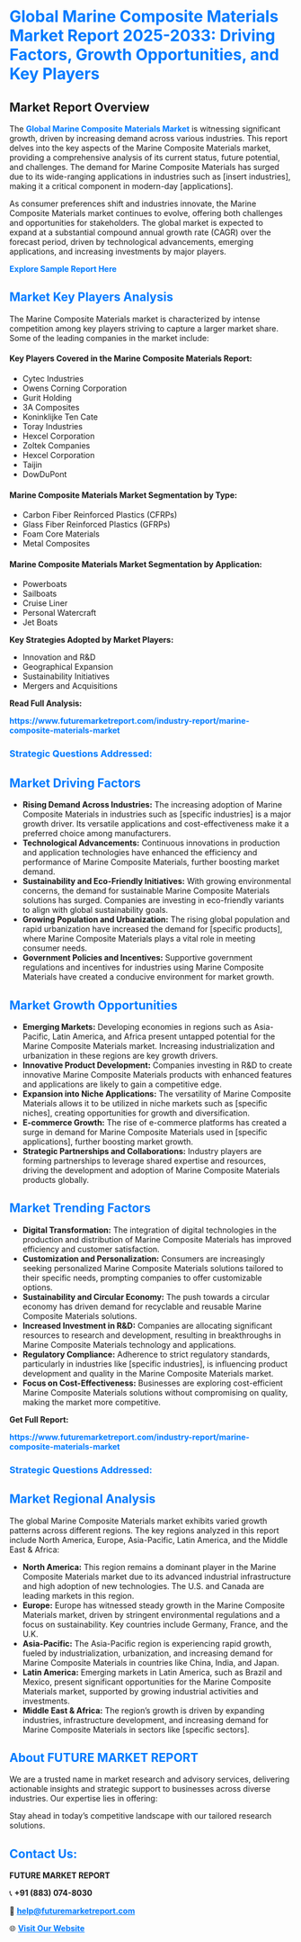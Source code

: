 <h1 style="color: #007BFF;">Global Marine Composite Materials Market Report 2025-2033: Driving Factors, Growth Opportunities, and Key Players</h1>

<section id="overview">
<h2>Market Report Overview</h2>
<p>The <a href="https://www.futuremarketreport.com/industry-report/marine-composite-materials-market" style="color: #007BFF; text-decoration: none;"><strong>Global Marine Composite Materials Market</strong></a> is witnessing significant growth, driven by increasing demand across various industries. This report delves into the key aspects of the Marine Composite Materials market, providing a comprehensive analysis of its current status, future potential, and challenges. The demand for Marine Composite Materials has surged due to its wide-ranging applications in industries such as [insert industries], making it a critical component in modern-day [applications].</p>
<p>As consumer preferences shift and industries innovate, the Marine Composite Materials market continues to evolve, offering both challenges and opportunities for stakeholders. The global market is expected to expand at a substantial compound annual growth rate (CAGR) over the forecast period, driven by technological advancements, emerging applications, and increasing investments by major players.</p>
</section>

<section id="overview">
<p><a href="https://www.futuremarketreport.com/request-sample/reportId=114783" style="color: #007BFF; text-decoration: none;"><strong>Explore Sample Report Here</strong></a></p>
</section>

<section id="key-players">
<h2 style="color: #007BFF;">Market Key Players Analysis</h2>
<p>The Marine Composite Materials market is characterized by intense competition among key players striving to capture a larger market share. Some of the leading companies in the market include:</p>
<h4>Key Players Covered in the Marine Composite Materials Report:</h4>
<ul><li>Cytec Industries</li><li>Owens Corning Corporation</li><li>Gurit Holding</li><li>3A Composites</li><li>Koninklijke Ten Cate</li><li>Toray Industries</li><li>Hexcel Corporation</li><li>Zoltek Companies</li><li>Hexcel Corporation</li><li>Taijin</li><li>DowDuPont</li></ul>
<h4>Marine Composite Materials Market Segmentation by Type:</h4>
<ul><li>Carbon Fiber Reinforced Plastics (CFRPs)</li><li>Glass Fiber Reinforced Plastics (GFRPs)</li><li>Foam Core Materials</li><li>Metal Composites</li></ul>

<h4>Marine Composite Materials Market Segmentation by Application:</h4>
<ul><li>Powerboats</li><li>Sailboats</li><li>Cruise Liner</li><li>Personal Watercraft</li><li>Jet Boats</li></ul>
<p><strong>Key Strategies Adopted by Market Players:</strong></p>
<ul>
<li>Innovation and R&D</li>
<li>Geographical Expansion</li>
<li>Sustainability Initiatives</li>
<li>Mergers and Acquisitions</li>
</ul>
</section>

<section>
<p><strong>Read Full Analysis: </strong></p><a href="https://www.futuremarketreport.com/industry-report/marine-composite-materials-market" style="color: #007BFF; text-decoration: none;"><strong>https://www.futuremarketreport.com/industry-report/marine-composite-materials-market</strong></a>
<h3 style="color: #007BFF;">Strategic Questions Addressed:</h3>
</section>

<section id="driving-factors">
<h2 style="color: #007BFF;">Market Driving Factors</h2>
<ul>
<li><strong>Rising Demand Across Industries:</strong> The increasing adoption of Marine Composite Materials in industries such as [specific industries] is a major growth driver. Its versatile applications and cost-effectiveness make it a preferred choice among manufacturers.</li>
<li><strong>Technological Advancements:</strong> Continuous innovations in production and application technologies have enhanced the efficiency and performance of Marine Composite Materials, further boosting market demand.</li>
<li><strong>Sustainability and Eco-Friendly Initiatives:</strong> With growing environmental concerns, the demand for sustainable Marine Composite Materials solutions has surged. Companies are investing in eco-friendly variants to align with global sustainability goals.</li>
<li><strong>Growing Population and Urbanization:</strong> The rising global population and rapid urbanization have increased the demand for [specific products], where Marine Composite Materials plays a vital role in meeting consumer needs.</li>
<li><strong>Government Policies and Incentives:</strong> Supportive government regulations and incentives for industries using Marine Composite Materials have created a conducive environment for market growth.</li>
</ul>
</section>

<section id="growth-opportunities">
<h2 style="color: #007BFF;">Market Growth Opportunities</h2>
<ul>
<li><strong>Emerging Markets:</strong> Developing economies in regions such as Asia-Pacific, Latin America, and Africa present untapped potential for the Marine Composite Materials market. Increasing industrialization and urbanization in these regions are key growth drivers.</li>
<li><strong>Innovative Product Development:</strong> Companies investing in R&D to create innovative Marine Composite Materials products with enhanced features and applications are likely to gain a competitive edge.</li>
<li><strong>Expansion into Niche Applications:</strong> The versatility of Marine Composite Materials allows it to be utilized in niche markets such as [specific niches], creating opportunities for growth and diversification.</li>
<li><strong>E-commerce Growth:</strong> The rise of e-commerce platforms has created a surge in demand for Marine Composite Materials used in [specific applications], further boosting market growth.</li>
<li><strong>Strategic Partnerships and Collaborations:</strong> Industry players are forming partnerships to leverage shared expertise and resources, driving the development and adoption of Marine Composite Materials products globally.</li>
</ul>
</section>

<section id="trending-factors">
<h2 style="color: #007BFF;">Market Trending Factors</h2>
<ul>
<li><strong>Digital Transformation:</strong> The integration of digital technologies in the production and distribution of Marine Composite Materials has improved efficiency and customer satisfaction.</li>
<li><strong>Customization and Personalization:</strong> Consumers are increasingly seeking personalized Marine Composite Materials solutions tailored to their specific needs, prompting companies to offer customizable options.</li>
<li><strong>Sustainability and Circular Economy:</strong> The push towards a circular economy has driven demand for recyclable and reusable Marine Composite Materials solutions.</li>
<li><strong>Increased Investment in R&D:</strong> Companies are allocating significant resources to research and development, resulting in breakthroughs in Marine Composite Materials technology and applications.</li>
<li><strong>Regulatory Compliance:</strong> Adherence to strict regulatory standards, particularly in industries like [specific industries], is influencing product development and quality in the Marine Composite Materials market.</li>
<li><strong>Focus on Cost-Effectiveness:</strong> Businesses are exploring cost-efficient Marine Composite Materials solutions without compromising on quality, making the market more competitive.</li>
</ul>
</section>

<section>
<p><strong>Get Full Report: </strong></p><a href="https://www.futuremarketreport.com/industry-report/marine-composite-materials-market" style="color: #007BFF; text-decoration: none;"><strong>https://www.futuremarketreport.com/industry-report/marine-composite-materials-market</strong></a>
<h3 style="color: #007BFF;">Strategic Questions Addressed:</h3>
</section>


<section id="regional-analysis">
<h2 style="color: #007BFF;">Market Regional Analysis</h2>
<p>The global Marine Composite Materials market exhibits varied growth patterns across different regions. The key regions analyzed in this report include North America, Europe, Asia-Pacific, Latin America, and the Middle East & Africa:</p>
<ul>
<li><strong>North America:</strong> This region remains a dominant player in the Marine Composite Materials market due to its advanced industrial infrastructure and high adoption of new technologies. The U.S. and Canada are leading markets in this region.</li>
<li><strong>Europe:</strong> Europe has witnessed steady growth in the Marine Composite Materials market, driven by stringent environmental regulations and a focus on sustainability. Key countries include Germany, France, and the U.K.</li>
<li><strong>Asia-Pacific:</strong> The Asia-Pacific region is experiencing rapid growth, fueled by industrialization, urbanization, and increasing demand for Marine Composite Materials in countries like China, India, and Japan.</li>
<li><strong>Latin America:</strong> Emerging markets in Latin America, such as Brazil and Mexico, present significant opportunities for the Marine Composite Materials market, supported by growing industrial activities and investments.</li>
<li><strong>Middle East & Africa:</strong> The region’s growth is driven by expanding industries, infrastructure development, and increasing demand for Marine Composite Materials in sectors like [specific sectors].</li>
</ul>
</section>

<footer>
<h2 style="color: #007BFF;">About FUTURE MARKET REPORT</h2>
<p>We are a trusted name in market research and advisory services, delivering actionable insights and strategic support to businesses across diverse industries. Our expertise lies in offering:</p>

<p>Stay ahead in today’s competitive landscape with our tailored research solutions.</p>

<h2 style="color: #007BFF;">Contact Us:</h2>
<p><strong>FUTURE MARKET REPORT</strong></p>
<p>📞 <strong>+91 (883) 074-8030</strong></p>
<p>📧 <strong><a href="mailto:help@futuremarketreport.com" style="color: #007BFF;">help@futuremarketreport.com</a></strong></p>
<p>🌐 <strong><a href="https://www.futuremarketreport.com/" style="color: #007BFF;">Visit Our Website</a></strong></p>
</footer>